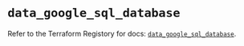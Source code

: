 # `data_google_sql_database`

Refer to the Terraform Registory for docs: [`data_google_sql_database`](https://www.terraform.io/docs/providers/google/d/sql_database).
